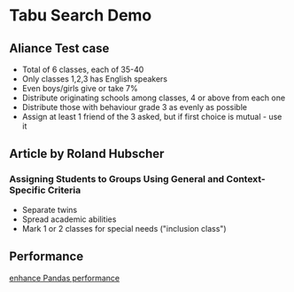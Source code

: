 # Tabu Search Demo

## Aliance Test case
* Total of 6 classes, each of 35-40
* Only classes 1,2,3 has English speakers
* Even boys/girls give or take 7%
* Distribute originating schools among classes, 4 or above from each one
* Distribute those with behaviour grade 3 as evenly as possible
* Assign at least 1 friend of the 3 asked, but if first choice is mutual - use it

## Article by Roland Hubscher 
### Assigning Students to Groups Using General and Context-Specific Criteria
* Separate twins
* Spread academic abilities
* Mark 1 or 2 classes for special needs ("inclusion class")

## Performance
[enhance Pandas performance](ttps://pandas.pydata.org/pandas-docs/stable/user_guide/enhancingperf.html)
